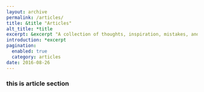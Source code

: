 ```yaml
---
layout: archive
permalink: /articles/
title: &title "Articles"
alt_title: *title
excerpt: &excerpt "A collection of thoughts, inspiration, mistakes, and other long-form minutia I've written. For smaller, more regular tidbits --- peruse the [notes section](/notes/)."
introduction: *excerpt
pagination:
  enabled: true
  category: articles
date: 2016-08-26
---
```


### this is article section